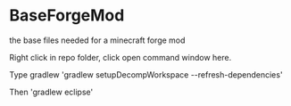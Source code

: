 # BaseForgeMod
the base files needed for a minecraft forge mod

Right click in repo folder, click open command window here.

Type gradlew 'gradlew setupDecompWorkspace --refresh-dependencies'

Then 'gradlew eclipse'
